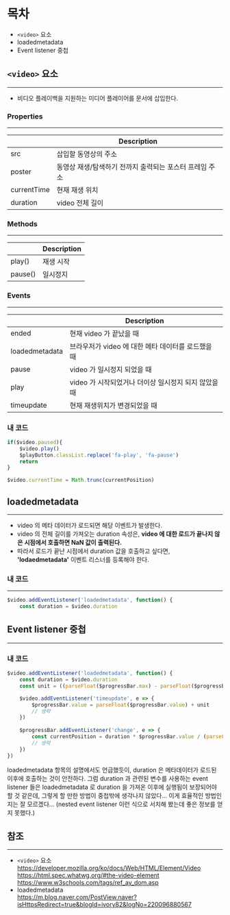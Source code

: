 # 목차
- `<video>` 요소
- loadedmetadata
- Event listener 중첩

## `<video>` 요소
- - -
- 비디오 플레이백을 지원하는 미디어 플레이어를 문서에 삽입한다.

### Properties
- - -
<br /> | Description
|--|--|
src | 삽입할 동영상의 주소
poster | 동영상 재생/탐색하기 전까지 출력되는 포스터 프레임 주소
currentTime | 현재 재생 위치
duration | video 전체 길이

### Methods
- - -
<br /> | Description
|--|--|
play() | 재생 시작
pause() | 일시정지

### Events
- - -
<br /> | Description
|--|--|
ended | 현재 video 가 끝났을 때
loadedmetadata | 브라우저가 video 에 대한 메타 데이터를 로드했을 때
pause | video 가 일시정지 되었을 때
play | video 가 시작되었거나 더이상 일시정지 되지 않았을 때
timeupdate | 현재 재생위치가 변경되었을 때

### 내 코드
```javascript
if($video.paused){
    $video.play()
    $playButton.classList.replace('fa-play', 'fa-pause')
    return
}
```
```javascript
$video.currentTime = Math.trunc(currentPosition)
```

## loadedmetadata
- - -
- video 의 메타 데이터가 로드되면 해당 이벤트가 발생한다.
- video 의 전체 길이를 가져오는 duration 속성은, **video 에 대한 로드가 끝나지 않은 시점에서 호출하면 NaN 값이 출력된다.**
- 따라서 로드가 끝난 시점에서 duration 값을 호출하고 싶다면, **'lodaedmetadata'** 이벤트 리스너를 등록해야 한다.

### 내 코드
- - -
```javascript
$video.addEventListener('loadedmetadata', function() {
    const duration = $video.duration
```

## Event listener 중첩
- - -
### 내 코드
```javascript
$video.addEventListener('loadedmetadata', function() {
    const duration = $video.duration
    const unit = ((parseFloat($progressBar.max) - parseFloat($progressBar.min)) / duration) / 4

    $video.addEventListener('timeupdate', e => {
        $progressBar.value = parseFloat($progressBar.value) + unit
        // 생략
    })
    
    $progressBar.addEventListener('change', e => {
        const currentPosition = duration * $progressBar.value / (parseFloat($progressBar.max)
        // 생략
    })
})
```
loadedmetadata 항목의 설명에서도 언급했듯이, duration 은 메타데이터가 로드된 이후에 호출하는 것이 안전하다. 그럼 duration 과 관련된 변수를 사용하는 event listener 들은 loadedmetadata 로 duration 을 가져온 이후에 실행됨이 보장되어야 할 것 같은데, 그렇게 할 만한 방법이 중첩밖에 생각나지 않았다... 이게 효율적인 방법인지는 잘 모르겠다... (nested event listener 이런 식으로 서치해 봤는데 좋은 정보를 얻지 못했다.)

## 참조
- - -
- `<video>` 요소 <br />
https://developer.mozilla.org/ko/docs/Web/HTML/Element/Video <br />
https://html.spec.whatwg.org/#the-video-element <br />
https://www.w3schools.com/tags/ref_av_dom.asp <br />
- loadedmetadata <br />
https://m.blog.naver.com/PostView.naver?isHttpsRedirect=true&blogId=ivory82&logNo=220096880567 <br />
